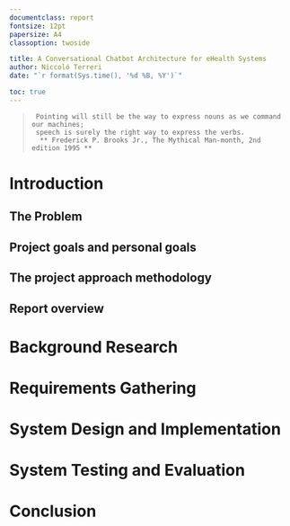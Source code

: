 ```yaml
---
documentclass: report
fontsize: 12pt
papersize: A4
classoption: twoside

title: A Conversational Chatbot Architecture for eHealth Systems
author: Niccoló Terreri
date: "`r format(Sys.time(), '%d %B, %Y')`"

toc: true
---
```


>      Pointing will still be the way to express nouns as we command our machines;
>      speech is surely the right way to express the verbs.
>       ** Frederick P. Brooks Jr., The Mythical Man-month, 2nd edition 1995 **

# Introduction
## The Problem
## Project goals and personal goals
## The project approach methodology
## Report overview

# Background Research

# Requirements Gathering

# System Design and Implementation

# System Testing and Evaluation

# Conclusion
